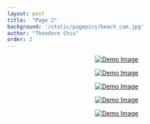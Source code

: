 ```yaml
---
layout: post
title:  "Page 2"
background: '/static/pagepics/beach_cam.jpg'
author: "Theodore Chiu"
order: 2
---
```


<p style="text-align:center;"><a href="{{ "static/pics/68.JPG" | relative_url}}">
	<img class="img-fluid" src="{{ "static/pics/68.JPG" | relative_url}}" alt="Demo Image">
</a></p>

<p style="text-align:center;"><a href="{{ "static/pics/67.JPEG" | relative_url}}">
	<img class="img-fluid" src="{{ "static/pics/67.JPEG" | relative_url}}" alt="Demo Image">
</a></p>

<p style="text-align:center;"><a href="{{ "static/pics/66.JPEG" | relative_url}}">
	<img class="img-fluid" src="{{ "static/pics/66.JPEG" | relative_url}}" alt="Demo Image">
</a></p>

<p style="text-align:center;"><a href="{{ "static/pics/65.JPG" | relative_url}}">
	<img class="img-fluid" src="{{ "static/pics/65.JPG" | relative_url}}" alt="Demo Image">
</a></p>

<p style="text-align:center;"><a href="{{ "static/pics/64.JPG" | relative_url}}">
	<img class="img-fluid" src="{{ "static/pics/64.JPG" | relative_url}}" alt="Demo Image">
</a></p>

